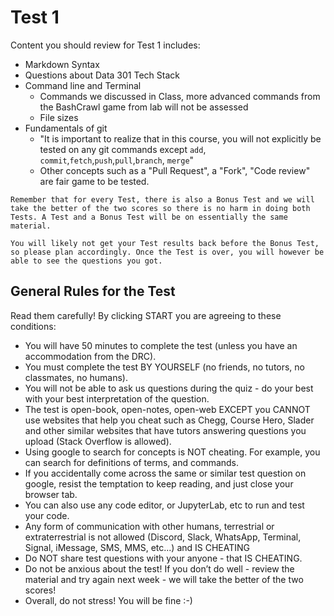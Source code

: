 # Test 1

Content you should review for Test 1 includes:

- Markdown Syntax
- Questions about Data 301 Tech Stack
- Command line and Terminal
    - Commands we discussed in Class, more advanced commands from the BashCrawl game from lab will not be assessed
    - File sizes
- Fundamentals of git
    - "It is important to realize that in this course, you will not explicitly be tested on any git commands except `add`, `commit`,`fetch`,`push`,`pull`,`branch`, `merge`"
    - Other concepts such as a "Pull Request", a "Fork", "Code review" are fair game to be tested.

```{important}
Remember that for every Test, there is also a Bonus Test and we will take the better of the two scores so there is no harm in doing both Tests. A Test and a Bonus Test will be on essentially the same material.
```

```{warning}
You will likely not get your Test results back before the Bonus Test, so please plan accordingly. Once the Test is over, you will however be able to see the questions you got.
```

## General Rules for the Test

Read them carefully! By clicking START you are agreeing to these conditions:

- You will have 50 minutes to complete the test (unless you have an accommodation from the DRC).
- You must complete the test BY YOURSELF (no friends, no tutors, no classmates, no humans).
- You will not be able to ask us questions during the quiz - do your best with your best interpretation of the question.
- The test is open-book, open-notes, open-web EXCEPT you CANNOT use websites that help you cheat such as Chegg, Course Hero, Slader and other similar websites that have tutors answering questions you upload (Stack Overflow is allowed).
- Using google to search for concepts is NOT cheating. For example, you can search for definitions of terms, and commands.
- If you accidentally come across the same or similar test question on google, resist the temptation to keep reading, and just close your browser tab.
- You can also use any code editor, or JupyterLab, etc to run and test your code.
- Any form of communication with other humans, terrestrial or extraterrestrial is not allowed (Discord, Slack, WhatsApp, Terminal, Signal, iMessage, SMS, MMS, etc...) and IS CHEATING
- Do NOT share test questions with your anyone - that IS CHEATING.
- Do not be anxious about the test! If you don’t do well - review the material and try again next week - we will take the better of the two scores!
- Overall, do not stress! You will be fine :-)